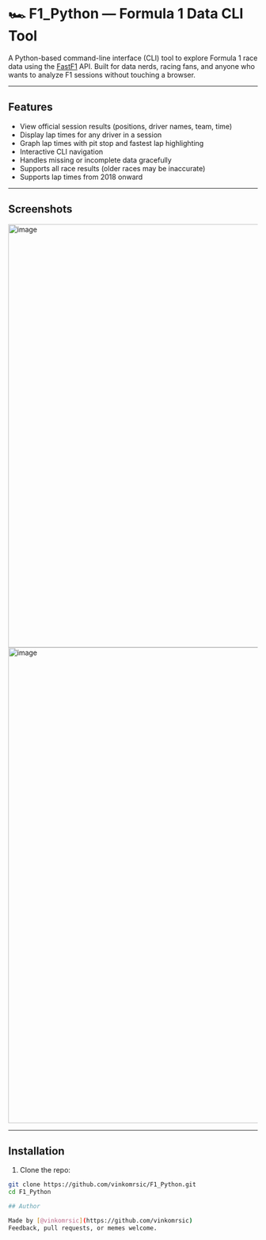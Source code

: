 # 🏎️ F1_Python — Formula 1 Data CLI Tool

A Python-based command-line interface (CLI) tool to explore Formula 1 race data using the [FastF1](https://github.com/theOehrly/Fast-F1) API. 
Built for data nerds, racing fans, and anyone who wants to analyze F1 sessions without touching a browser.

---

## Features

- View official session results (positions, driver names, team, time)
- Display lap times for any driver in a session
- Graph lap times with pit stop and fastest lap highlighting
- Interactive CLI navigation
- Handles missing or incomplete data gracefully
- Supports all race results (older races may be inaccurate) 
- Supports lap times from 2018 onward

---

## Screenshots

<img width="806" height="854" alt="image" src="https://github.com/user-attachments/assets/3ac3b517-475e-4c80-8a78-0b657212413b" />

<img width="1922" height="960" alt="image" src="https://github.com/user-attachments/assets/f5222537-7e73-4902-8448-64c4297b8e21" />

---

## Installation

1. Clone the repo:

```bash
git clone https://github.com/vinkomrsic/F1_Python.git
cd F1_Python

## Author

Made by [@vinkomrsic](https://github.com/vinkomrsic)  
Feedback, pull requests, or memes welcome.

